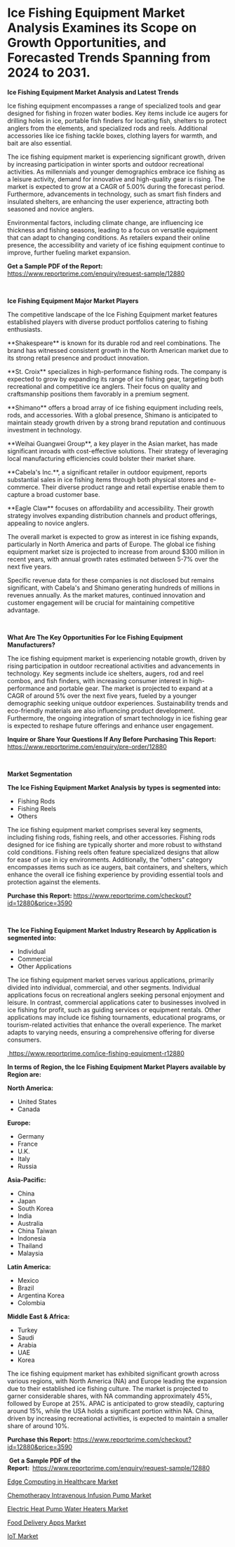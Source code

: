 <p><h1>Ice Fishing Equipment Market Analysis Examines its Scope on Growth Opportunities, and Forecasted Trends Spanning from 2024 to 2031.</h1></p><p><strong>Ice Fishing Equipment Market Analysis and Latest Trends</strong></p>
<p><p>Ice fishing equipment encompasses a range of specialized tools and gear designed for fishing in frozen water bodies. Key items include ice augers for drilling holes in ice, portable fish finders for locating fish, shelters to protect anglers from the elements, and specialized rods and reels. Additional accessories like ice fishing tackle boxes, clothing layers for warmth, and bait are also essential.</p><p>The ice fishing equipment market is experiencing significant growth, driven by increasing participation in winter sports and outdoor recreational activities. As millennials and younger demographics embrace ice fishing as a leisure activity, demand for innovative and high-quality gear is rising. The market is expected to grow at a CAGR of 5.00% during the forecast period. Furthermore, advancements in technology, such as smart fish finders and insulated shelters, are enhancing the user experience, attracting both seasoned and novice anglers.</p><p>Environmental factors, including climate change, are influencing ice thickness and fishing seasons, leading to a focus on versatile equipment that can adapt to changing conditions. As retailers expand their online presence, the accessibility and variety of ice fishing equipment continue to improve, further fueling market expansion.</p></p>
<p><strong>Get a Sample PDF of the Report:&nbsp;</strong> <a href="https://www.reportprime.com/enquiry/request-sample/12880">https://www.reportprime.com/enquiry/request-sample/12880</a></p>
<p>&nbsp;</p>
<p><strong>Ice Fishing Equipment Major Market Players</strong></p>
<p><p>The competitive landscape of the Ice Fishing Equipment market features established players with diverse product portfolios catering to fishing enthusiasts.</p><p>**Shakespeare** is known for its durable rod and reel combinations. The brand has witnessed consistent growth in the North American market due to its strong retail presence and product innovation.</p><p>**St. Croix** specializes in high-performance fishing rods. The company is expected to grow by expanding its range of ice fishing gear, targeting both recreational and competitive ice anglers. Their focus on quality and craftsmanship positions them favorably in a premium segment.</p><p>**Shimano** offers a broad array of ice fishing equipment including reels, rods, and accessories. With a global presence, Shimano is anticipated to maintain steady growth driven by a strong brand reputation and continuous investment in technology.</p><p>**Weihai Guangwei Group**, a key player in the Asian market, has made significant inroads with cost-effective solutions. Their strategy of leveraging local manufacturing efficiencies could bolster their market share.</p><p>**Cabela's Inc.**, a significant retailer in outdoor equipment, reports substantial sales in ice fishing items through both physical stores and e-commerce. Their diverse product range and retail expertise enable them to capture a broad customer base.</p><p>**Eagle Claw** focuses on affordability and accessibility. Their growth strategy involves expanding distribution channels and product offerings, appealing to novice anglers.</p><p>The overall market is expected to grow as interest in ice fishing expands, particularly in North America and parts of Europe. The global ice fishing equipment market size is projected to increase from around $300 million in recent years, with annual growth rates estimated between 5-7% over the next five years.</p><p>Specific revenue data for these companies is not disclosed but remains significant, with Cabela's and Shimano generating hundreds of millions in revenues annually. As the market matures, continued innovation and customer engagement will be crucial for maintaining competitive advantage.</p></p>
<p>&nbsp;</p>
<p><strong>What Are The Key Opportunities For Ice Fishing Equipment Manufacturers?</strong></p>
<p><p>The ice fishing equipment market is experiencing notable growth, driven by rising participation in outdoor recreational activities and advancements in technology. Key segments include ice shelters, augers, rod and reel combos, and fish finders, with increasing consumer interest in high-performance and portable gear. The market is projected to expand at a CAGR of around 5% over the next five years, fueled by a younger demographic seeking unique outdoor experiences. Sustainability trends and eco-friendly materials are also influencing product development. Furthermore, the ongoing integration of smart technology in ice fishing gear is expected to reshape future offerings and enhance user engagement.</p></p>
<p><strong>Inquire or Share Your Questions If Any Before Purchasing This Report:</strong> <a href="https://www.reportprime.com/enquiry/pre-order/12880">https://www.reportprime.com/enquiry/pre-order/12880</a></p>
<p>&nbsp;</p>
<p><strong>Market Segmentation</strong></p>
<p><strong>The Ice Fishing Equipment Market Analysis by types is segmented into:</strong></p>
<p><ul><li>Fishing Rods</li><li>Fishing Reels</li><li>Others</li></ul></p>
<p><p>The ice fishing equipment market comprises several key segments, including fishing rods, fishing reels, and other accessories. Fishing rods designed for ice fishing are typically shorter and more robust to withstand cold conditions. Fishing reels often feature specialized designs that allow for ease of use in icy environments. Additionally, the "others" category encompasses items such as ice augers, bait containers, and shelters, which enhance the overall ice fishing experience by providing essential tools and protection against the elements.</p></p>
<p><strong>Purchase this Report:&nbsp;</strong><a href="https://www.reportprime.com/checkout?id=12880&price=3590">https://www.reportprime.com/checkout?id=12880&price=3590</a></p>
<p>&nbsp;</p>
<p><strong>The Ice Fishing Equipment Market Industry Research by Application is segmented into:</strong></p>
<p><ul><li>Individual</li><li>Commercial</li><li>Other Applications</li></ul></p>
<p><p>The ice fishing equipment market serves various applications, primarily divided into individual, commercial, and other segments. Individual applications focus on recreational anglers seeking personal enjoyment and leisure. In contrast, commercial applications cater to businesses involved in ice fishing for profit, such as guiding services or equipment rentals. Other applications may include ice fishing tournaments, educational programs, or tourism-related activities that enhance the overall experience. The market adapts to varying needs, ensuring a comprehensive offering for diverse consumers.</p></p>
<p><a href="https://www.reportprime.com/ice-fishing-equipment-r12880">&nbsp;https://www.reportprime.com/ice-fishing-equipment-r12880</a></p>
<p><strong>In terms of Region, the Ice Fishing Equipment Market Players available by Region are:</strong></p>
<p>
    <p> <strong> North America: </strong>
        <ul>
            <li>United States</li>
            <li>Canada</li>
        </ul>
        </p> 
    <p> <strong> Europe: </strong>
        <ul>
            <li>Germany</li>
            <li>France</li>
            <li>U.K.</li>
            <li>Italy</li>
            <li>Russia</li>
        </ul>
        </p> 
    <p> <strong> Asia-Pacific: </strong>
        <ul>
            <li>China</li>
            <li>Japan</li>
            <li>South Korea</li>
            <li>India</li>
            <li>Australia</li>
            <li>China Taiwan</li>
            <li>Indonesia</li>
            <li>Thailand</li>
            <li>Malaysia</li>
        </ul>
        </p> 
    <p> <strong> Latin America: </strong>
        <ul>
            <li>Mexico</li>
            <li>Brazil</li>
            <li>Argentina Korea</li>
            <li>Colombia</li>
        </ul>
        </p> 
    <p> <strong> Middle East & Africa: </strong>
        <ul>
            <li>Turkey</li>
            <li>Saudi</li>
            <li>Arabia</li>
            <li>UAE</li>
            <li>Korea</li>
        </ul>
    </p>
    </p>
<p><p>The ice fishing equipment market has exhibited significant growth across various regions, with North America (NA) and Europe leading the expansion due to their established ice fishing culture. The market is projected to garner considerable shares, with NA commanding approximately 45%, followed by Europe at 25%. APAC is anticipated to grow steadily, capturing around 15%, while the USA holds a significant portion within NA. China, driven by increasing recreational activities, is expected to maintain a smaller share of around 10%.</p></p>
<p><strong>Purchase this Report: </strong><a href="https://www.reportprime.com/checkout?id=12880&price=3590">https://www.reportprime.com/checkout?id=12880&price=3590</a></p>
<p>&nbsp;<strong>Get a Sample PDF of the Report:&nbsp;&nbsp;</strong><a href="https://www.reportprime.com/enquiry/request-sample/12880">https://www.reportprime.com/enquiry/request-sample/12880</a></p>
<p><strong></strong></p>
<p><p><a href="https://medium.com/@richard.james09789/market-insights-global-edge-computing-in-healthcare-market-forecast-and-innovation-trends-8420bf8f45fb">Edge Computing in Healthcare Market</a></p><p><a href="https://issuu.com/reportprime-2/docs/chemotherapy-intravenous-infusion-p_ecc00b5844f521">Chemotherapy Intravenous Infusion Pump Market</a></p><p><a href="https://github.com/BellAuer/Market-Research-Report-List-1/blob/main/electric-heat-pump-water-heaters-market.md">Electric Heat Pump Water Heaters Market</a></p><p><a href="https://medium.com/@richard.james09789/food-delivery-apps-industry-insights-report-analyzing-food-delivery-apps-market-trends-15746031d5b8">Food Delivery Apps Market</a></p><p><a href="https://www.linkedin.com/pulse/iot-market-trends-focusing-insight-forecast-analysis-2024-fer5f?trackingId=8EEvhf7xSn%2BlcR3riA%2BT%2Bw%3D%3D">IoT Market</a></p></p>